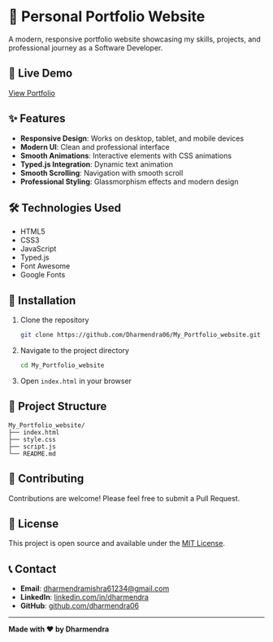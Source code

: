 # 🌟 Personal Portfolio Website



A modern, responsive portfolio website showcasing my skills, projects, and professional journey as a Software Developer.

## 🚀 Live Demo

[View Portfolio](https://dharmendra06.github.io/My_Portfolio_website/)

## ✨ Features

- **Responsive Design**: Works on desktop, tablet, and mobile devices
- **Modern UI**: Clean and professional interface
- **Smooth Animations**: Interactive elements with CSS animations
- **Typed.js Integration**: Dynamic text animation
- **Smooth Scrolling**: Navigation with smooth scroll
- **Professional Styling**: Glassmorphism effects and modern design

## 🛠️ Technologies Used

- HTML5
- CSS3
- JavaScript
- Typed.js
- Font Awesome
- Google Fonts

## 🔧 Installation

1. Clone the repository
   ```bash
   git clone https://github.com/Dharmendra06/My_Portfolio_website.git
   ```

2. Navigate to the project directory
   ```bash
   cd My_Portfolio_website
   ```

3. Open `index.html` in your browser

## 📁 Project Structure

```
My_Portfolio_website/
├── index.html
├── style.css
├── script.js
└── README.md
```

## 🤝 Contributing

Contributions are welcome! Please feel free to submit a Pull Request.

## 📄 License

This project is open source and available under the [MIT License](LICENSE).

## 📞 Contact

- **Email**: dharmendramishra61234@gmail.com
- **LinkedIn**: [linkedin.com/in/dharmendra](https://www.linkedin.com/in/dharmendra-81b078328/)
- **GitHub**: [github.com/dharmendra06](https://github.com/Dharmendra06)

---

**Made with ❤️ by Dharmendra**
